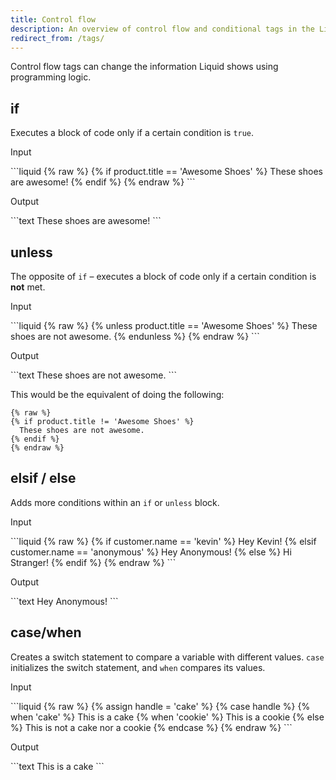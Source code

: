 ```yaml
---
title: Control flow
description: An overview of control flow and conditional tags in the Liquid template language.
redirect_from: /tags/
---
```


Control flow tags can change the information Liquid shows using programming logic.

## if

Executes a block of code only if a certain condition is `true`.

<p class="code-label">Input</p>
```liquid
{% raw %}
{% if product.title == 'Awesome Shoes' %}
  These shoes are awesome!
{% endif %}
{% endraw %}
```

<p class="code-label">Output</p>
```text
These shoes are awesome!
```

## unless

The opposite of `if` – executes a block of code only if a certain condition is **not** met.

<p class="code-label">Input</p>
```liquid
{% raw %}
{% unless product.title == 'Awesome Shoes' %}
  These shoes are not awesome.
{% endunless %}
{% endraw %}
```

<p class="code-label">Output</p>
```text
These shoes are not awesome.
```

This would be the equivalent of doing the following:

```liquid
{% raw %}
{% if product.title != 'Awesome Shoes' %}
  These shoes are not awesome.
{% endif %}
{% endraw %}
```

## elsif / else

Adds more conditions within an `if` or `unless` block.

<p class="code-label">Input</p>
```liquid
{% raw %}
<!-- If customer.name = 'anonymous' -->
{% if customer.name == 'kevin' %}
  Hey Kevin!
{% elsif customer.name == 'anonymous' %}
  Hey Anonymous!
{% else %}
  Hi Stranger!
{% endif %}
{% endraw %}
```

<p class="code-label">Output</p>
```text
Hey Anonymous!
```

## case/when

Creates a switch statement to compare a variable with different values. `case` initializes the switch statement, and `when` compares its values.

<p class="code-label">Input</p>
```liquid
{% raw %}
{% assign handle = 'cake' %}
{% case handle %}
  {% when 'cake' %}
     This is a cake
  {% when 'cookie' %}
     This is a cookie
  {% else %}
     This is not a cake nor a cookie
{% endcase %}
{% endraw %}
```

<p class="code-label">Output</p>
```text
This is a cake
```
